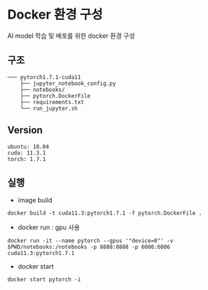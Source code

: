 # Docker 환경 구성

AI model 학습 및 배포를 위한 docker 환경 구성

## 구조

```
─── pytorch1.7.1-cuda11
    ├── jupyter_notebook_config.py
    ├── notebooks/
    ├── pytorch.DockerFile
    ├── requirements.txt
    └── run_jupyter.sh
```
## Version

```
ubuntu: 18.04
cuda: 11.3.1
torch: 1.7.1
```

## 실행
- image build
```
docker build -t cuda11.3:pytorch1.7.1 -f pytorch.DockerFile .
```
- docker run : gpu 사용
```
docker run -it --name pytorch --gpus '"device=0"' -v $PWD/notebooks:/notebooks -p 8888:8888 -p 6006:6006 cuda11.3:pytorch1.7.1
```
- docker start
```
docker start pytorch -i
```
